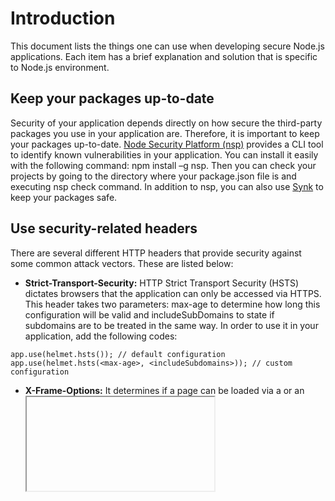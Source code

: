 # Introduction
This document lists the things one can use when developing secure Node.js applications. Each item has a brief explanation and solution that is specific to Node.js environment. 

 
## Keep your packages up-to-date
Security of your application depends directly on how secure the third-party packages you use in your application are.  Therefore, it is important to keep your packages up-to-date. [Node Security Platform (nsp)](https://github.com/nodesecurity/nsp) provides a CLI tool to identify known vulnerabilities in your application. You can install it easily with the following command: npm install –g nsp. Then you can check your projects by going to the directory where your package.json file is and executing nsp check command. In addition to nsp, you can also use [Synk](https://snyk.io/) to keep your packages safe.

## Use security-related headers
There are several different HTTP headers that provide security against some common attack vectors. These are listed below:
* __Strict-Transport-Security:__ HTTP Strict Transport Security (HSTS) dictates browsers that the application can only be accessed via HTTPS. This header takes two parameters: max-age to determine how long this configuration will be valid and includeSubDomains to state if subdomains are to be treated in the same way. In order to use it in your application, add the following codes:
```
app.use(helmet.hsts()); // default configuration
app.use(helmet.hsts(<max-age>, <includeSubdomains>)); // custom configuration
```

* __X-Frame-Options:__ It determines if a page can be loaded via a <frame> or an <iframe> element. Allowing to do so may result in clickjacking attacks which aims to deceive users to click on something different than they perceive to be clicking on. This header has 3 directives: DENY to never allow framing, SAMEORIGIN to only allow framing within the same origin and ALLOW-FROM to only allow framing from a specified URI. These behaviors can be achieved with helmet module as follows:
```
app.use(hemlet.xframe()); // default behavior (DENY)
helmet.xframe(‘sameorigin’); // SAMEORIGIN
helmet.xframe(‘allow-from’, ‘http://alloweduri.com’); //ALLOW-FROM uri
```

* __X-XSS-Protection:__ This header enables browsers to stop loading pages when browsers detect reflected cross-site scripting attacks. In order to implement this header in your application, you can use the following code:
```
var xssFilter = require('x-xss-protection');
app.use(xssFilter());
```

* __X-Content-Type-Options:__ Even if the server sets a valid Content-Type header in the response, browsers may try to sniff the MIME type of the requested resource. This header is a way to stop this behavior and tell the browser not to change MIME types specified in Content-Type header. It can be configured in the following way:
```
app.use(helmet.noSniff());
```

* __Content-Security-Policy:__ Content Security Policy is developed to reduce the risk of attacks like XSS. Basically, it allows content from a whitelist you decide. Other contents from different sources are not accepted if Content-Security-Policy headers are set correctly. It has several directives each of which prohibits loading specific type of a content. These are connect-src, font-src, frame-src, img-src, media-src, object-src, script-src, style-src and default-src. These can be assigned to self, none, unsafe-inline or unsafe-eval. You can implement these settings in your application as follows:
```
app.use(helmet.csp.policy({
	defaultPolicy: {
		“script-src”: [“’self’”],
		“img-src”: [“’self’”, “http://example.com”],
		“style-src”: [“’none’”]
	}
});
```

* __Cache-Control and Pragma:__ Cache-Control header can be used to prevent browsers from caching the given responses. It is desired for pages which contains sensitive information abouth either the user or the application. However, when implemented, it can raise serious performance issues. Therefore, the choice to use it or not should be considered thoroughly. It can be used easily by the following code:
```
app.use(helmet.noCache());
```
The above code sets Cache-Control, Surrogate-Control, Pragma and Expires headers accordingly.

* __x-Download-Options:__ This header prevents Internet Explorer from executing downloaded files in the site’s context. This achieved with noopen directive. You can do so with the following piece of code:
```
app.use(helmet.ieNoOpen());
```

* __Expect-CT:__ Certificate Transparency is a new mechanism developed to fix some structural problems regarding current SSL certificate system. It has three directives. Enforce directive dictates if the policy should be enforced or be used in report-only mode. Max-age directive specifies how long this setting will be valid. Report-uri directive specifies where the browser should send invalid CT information reports. These can be implemented in your application as follows:
```
var expectCt = require(‘expect-ct’);
app.use(expectCt({ maxAge: 123 }));
app.use(expectCt({ enforce: true, maxAge: 123 }));
app.use(expectCt({ enforce: true, maxAge: 123, reportUri: ‘http://example.com’}));
```

* __Public-Key-Pins:__ This header increases the security of HTTPS. With this header, a specific cryptographic public key is associated with a specific web server. If the server does not use the pinned keys in future, the browser regards the responses as illegitimate. It has 2 optional (reportUri, includeSubDomains) and 2 required (pin-sha256, max-age) directives. These can be used as follows:
```
app.use(helmet.hpkp({
	maxAge: 123,
	sha256s: [‘Ab3Ef123=’, ‘ZyxawuV45=’],
	reportUri: ‘http://example.com’,
	includeSubDomains: true
}));
```

* __X-Powered-By:__ X-Powered-By header is used to inform what technology is used in the server side. This is an unnecessary information leakage, so it should be removed from your application. To do so, you can use the hidePoweredBy as follows:
```
app.use(helmet.hidePoweredBy());
```

Also you can lie about the technologies used with this header. For example, even if your application does not use PHP, you can set X-Powered-By header to seem so. 
```
app.use(helmet.hidePoweredBy({ setTo: ‘PHP 4.2.0’ }));
```

## Take precautions against brute-forcing
Brute-forcing is a common to threat to all web applications. Attackers use brute-forcing as a password guessing attack to obtain account passwords. Therefore, application developers should take precautions against brute-force attacks especially in login pages.  Node.js has several modules available for this purpose. Here is the express-bouncer module and its simple usage:
```
var bouncer = require(‘express-bouncer’);
bouncer.whitelist.push(‘127.0.0.1’); // whitelist an IP address
// give a custom error message
bouncer.blocked = function (req, res, next, remaining) {
  res.send(429, “Too many requests have been made. Please wait “ + remaining/1000 + “ seconds.”);
};
// route to protect
app.post(“/login”, bouncer.block, function(req, res) {
  if (LoginFailed){  }
	else {
	  bouncer.reset( req );
	}
});
```

Apart from express-bouncer modules, there are several other modules that aims to mitigate brute-forcing. Ratelimiter and express-brute are examples of these modules. 
Captcha usage is also another common mechanism used against brute-forcing. There are modules developed for Node.js captchas. A common module used captcha in Node.js applications is svg-captcha. It can be used as follows:
```
var svgCaptcha = require(‘svg-captcha’);
app.get(‘/captcha’, function (req, res) {
  var captcha = svgCaptcha.create();
	req.session.captcha = captcha.text;
	res.type(‘svg’);
	res.status(200).send(captcha.data);
});
```

Also, account lockout is a perfect solution to keep attackers away from your valid users. Account lockout is possible with many modules like mongoose. You can see this blog post (http://devsmash.com/blog/implementing-max-login-attempts-with-mongoose) to see how account locking is implemented in mongoose.

## Set cookie flags appropriately
Generally, session information is sent over cookies in web applications. However, the usage of cookies can eliminate some attack vectors related to session management. There are some flags that can be set for each cookie. For session cookies, httpOnly and secure flags are very important. httpOnly flag prevents the cookie from being accessed by client-side JavaScript. This is an effective counter-measure for XSS attacks. Secure flag lets the cookie to be sent only if the communication is over HTTPS. Apart from these, there are other flags like domain, path and expires. Setting these flags appropriately is encouraged, but they are mostly related to cookie scope not the cookie security. Sample usage of these flags is given in the following example:
```
var session = require(‘express-session’);
app.use(session({
	secret: ‘your-secret-key’,
	key: ‘cookineName’,
	cookie: { secure: true, httpOnly: true, path: ‘/user’, sameSite: true }
}));
```

## Use CSRF tokens
Cross-Site Request Forgery (CSRF) aims to perform authorized action on behalf of an authenticated user, while the user is unaware of this action. CSRF attacks are generally performed for state-changing requests like password change, adding users or placing orders. Csurf is an express middleware that can be used to mitigate CSRF attacks. It can be used as follows:
```
var csrf = require(‘csurf’);
csrfProtection = csrf({ cookie: true });
app.get(‘/form’, csrfProtection, function(req, res) {
	res.render(‘send’, { csrfToken: req.csrfToken() })
})
app.post(‘/process’, parseForm, csrfProtection, function(req, res) {
	res.send(‘data is being processed’);
});
```
After writing this code, you also need to add csrfToken to your HTML form. In other 	words, you need to add the following line in your view class:
```
<input type=”hidden” name=”_csrf” value=”{{ csrfToken }}”>
```

## Do not use dangerous functions
There are some JavaScript functions that are too dangerous to use. To the fullest possible extent, use of such functions and modules should be avoided. The first example is the eval() function. This function takes a string argument and executes it as any other JavaScript source code. This behavior inherently leads to remote code execution vulnerability. Similarly, calls to child_process.exec are also very dangerous. This function acts as a bash interpreter and sends its arguments to /bin/sh. By injecting input to this function, attackers can execute arbitrary commands on the server. Therefore, its use is highly discouraged.
In addition to these functions, there are some modules that require special attention when being used. As an example, fs module handles filesystem operations. However, if improperly sanitized user input is fed into this module, your server’s content can be tampered. Similarly, vm module provides APIs for compiling and running code within V8 Virtual Machine contexts. Since it can perform dangerous actions by nature, it should be used within a sandbox.

## Stay away from evil regexes
Denial of Service (DoS) attacks aims to make one or more of an application’s resources or services unavailable for legitimate users. Some Regular Expression (Regex) implementations cause extreme situations that makes the application very slowly. Attackers can use such regex implementations to cause application to get into these extreme situations and hang for a long time.  Such regexes are called evil if it can be stuck on crafted input.  Generally, these regexes exploited by grouping with repetition and alternation with overlapping. (a+)+, (a|a?)+ are some examples of evil regexes. Fortunately, there is a Node.js module that can be used to check if a specific regex is evil or not. However, as it is stated in the module’s Github page, you cannot “be absolutely sure that this module will catch all exponential-time cases”. Its usage is as simple as follows:
```
node safe.js <regex>
node safe.js '(x+x+)+y'
```

## Remove unnecessary routes
A web application should not contain any page that is not used by users. Leaving such pages on the website can bring advantage to attackers. Such pages may increase the attack surface of the application. This principle is also valid for Node.js applications. All unused API routes should be disabled in Node.js applications. This occurs especially in frameworks like Sails and Feathers are used, as they automatically generate REST API endpoints. For example, in Sails, if a URL does not match a custom route, it may match one of the automatic routes and still generate a response. This situation may lead to results ranging from information leakage to arbitrary command execution. Therefore, before using such frameworks and modules, it is important to know the routes they automatically generate and remove or disable these routes. 

## Check authorization at each step
Authentication does not suffice to say an application is secure. Malicious users can still go through authentication and perform malicious activities in the application. In every application, principle of least privilege should be followed and regarding roles and users must be determined. Each user role should have access to the resources they must use. For your Node.js applications, you can use acl module to provide ACL (access control list) implementation. With this module, you can create roles and assign users to these roles.

## Do not block the event loop
Node.js is very different from common application platforms that use threads. Node.js has a single-thread event-driven architecture. By means of this architecture, throughput becomes high and programming model becomes simpler. Node.js is implemented around a non-blocking I/O event loop. With this event loop, there is no waiting on I/O or context switching. The event loop looks for events and dispatches them to handler functions. Because of this, when CPU intensive JavaScript operations are done, the event loop waits for them to finish. This is why such operations are called blocking. To overcome this problem, Node.js allows assigning callbacks to IO-blocked events. This way, the main application is not blocked and callbacks run asynchronously. Therefore, as a general principle, all blocking operations should be done asynchronously so that the event loop is not blocked. 

Even if you perform blocking operations asynchronously, it is still possible that your application may not serve as expected. This happens if there is a code outside the callback which relies on the code within the callback to run first. For example, consider the following code:
```
const fs = require(‘fs’);
fs.readFile(‘/file.txt’, (err, data) => {
  // perform actions on file content
});
fs.unlinkSync(‘/file.txt’);
```

In the above example, unlinkSync function may run before the callback, which will delete the file before the desired actions on the file content is done. Such race conditions can also impact the security of your application. An example would be a scenario where authentication is performed in callback and authenticated actions are run synchronously. In order to eliminate such race conditions, you can write all operations that rely on each other in a single non-blocking function. By doing so, you can guarantee that all operations are executed in the correct order.

## Prevent HTTP Parameter Pollution
HTTP Parameter Pollution(HPP) is an attach in which attackers send multiple HTTP parameters with the same name and this causes your application to interpret them in an unpredictable way. When multiple parameter values are sent, Express populates them in an array. In order to solve this issue, you can use hpp module. This module puts array parameters in req.query and/or req.body aside and just selects the last parameter value. You can use it as follows:
```
var hpp = require('hpp');
app.use(hpp());
```

## Prefer certified modules
Security of a Node.js application depends on security of packages it makes use of. Therefore, packages should be chosen after a careful inspection. Because, a vulnerability in one of these packages may make your application open to any attacker. In order to use packages securely, you first need to know which packages you need to use and see if there is other packages installed apart from them. You should do this periodically, since your code changes in time and that may make some previously required packages unnecessary. Also it is important to check if the package you are about to use is commonly used within Node.js developers. If a package is preferred by most developers, chance to find a security whole in the package and fix it also increases. You can use the download rate of packages, which can be seen using npm-stat.com, to decide whether to use them or not. Another indication for a good package candidate is the last time it was updated. The more often a package is updated, the more secure it becomes.  
A better way to ensure security of your packages is to use certified modules. [NodeSource](https://nodesource.com/products/certified-modules) provides packages that are monitored for security vulnerabilities. It provides a trust score for each package. This can be a good strategy when choosing third-party packages.

## Run security linters periodically
When developing code, keeping all security tips in mind can be really difficult. Also keeping all team members obey these rules is nearly impossible. This is why there are Static Analysis Security Testing (SAST) tools. These tools do not execute your code, but they simply look for patterns that can contain security risks. As JavaScript is a dynamic and loosely-typed language, linting tools are really essential in the software development life cycle. These tools should be run periodically and the findings should be audited. Another advantage of these tools is the feature that you can add custom rules for patterns that you may see dangerous. [ESLint](https://eslint.org/) and [JSHint](http://jshint.com/) are commonly used SAST tools for JavaScript linting.

## Use flat Promise chains
Asynchronous callback functions are one of the strongest features of Node.js. However, increasing layers of nesting within callback functions can become a problem. Any multistage process can become nested 10 or more levels deep. This problem is called as Pyramid of Doom or Callback Hell. In such a code, the errors and results get lost within the callback. Promises are a good way to write asynchronous code without getting into nested pyramids. Promises provide top-down execution while being asynchronous by delivering errors and results to next .then function. Another advantage of Promises is the way Promises handle the errors. If an error occurs in a Promise class, it skips over the .then functions and invokes the first .catch function it finds. This way Promises bring a higher assurance of capturing and handling errors. As a principle, you can make all your asynchronous code(apart from emitters) return promises. However, it should be noted that Promise calls can also become a pyramid. In order to completely stay away from callback hells, flat Promise chains should be used. If the module you are using does not support Promises, you can convert base object to a Promise by using Promise.promisifyAll() function. 

## Return sanitized user objects
Information about the users of an application is among the most critical information about the application. Therefore, user information should be stored on a different database. User tables generally include fields like id, username, full name, email address, birth date, credit card number and in some cases social security numbers. Therefore, when querying and using user objects, you need to return only needed fields as it may be vulnerable to personal information disclosure. This is also correct for other objects stored on the database. If you just need a certain field of an object, you should never return it with all of its fields. As an example you can use a function like the following whenever you need to get information on a user. By doing so, you can only return the fields that are needed for your specific operation. In other words, if you only need to list names of the users available, you are not returning their email addresses or credit card numbers in addition to their full names. 
```
exports.sanitizeUser = function(user) {
  return {
    id: user.id,
    username: user.username,
    fullName: user.fullName
  };
};
```

## Set request size limits
Buffering and parsing of request bodies can be cumbersome for the server. If there is no limit on the size of requests, attackers can send request with large request bodies so that they can exhaust server memory or fill disk space. However, fixing a request size limit for all requests may not be the correct behavior, since some requests like those for uploading a file to the server have more content to carry on the request body. Also, input with a JSON type is more dangerous than a multipart input, since parsing JSON is a blocking operation. Therefore, you should set request size limits for different content types. You can accomplish this very easily with express middlewares as follows:
```
app.use(express.urlencoded({ limit: “1kb” }));
app.use(express.json({ limit: “1kb” }));
app.use(express.multipart({ limit:”10mb” }));
app.use(express.limit(“5kb”)); // this will be valid for every other content type
```

## Use strict mode
JavaScript has some unsafe features that lies within the language itself. In order to remove these features, ES5 included a strict mode for developers. With this mode, errors that were silent previously are thrown. It also restricted optimizations for JavaScript engines. With strict mode, previously accepted bad syntax causes real errors. use "use strict". Because of these improvements, you should always use strict mode in your application. In order to enable strict mode, you just need to write _‘use strict’;_ on top of your code.

## Use object property descriptors
Object properties include 3 hidden attributes: writable (if false, property value cannot be changed), enumerable (if false, property cannot be used in for loops) and configurable (if false, property cannot be deleted). When defining an object property through assignment, these three hidden attributes are set to true by default. These properties can be set as follows:
```
var o = {};
Object.defineProperty(o, “a”, {
	writable: true,
	enumerable: true,
	configurable: true,
	value: “A”
});
```

Apart from these, there are some special functions for object attributes. Object.preventExtensions() prevents new properties from being added to the object.

## Handle errors in asynchronous calls
Errors that occur within asynchronous callbacks can be easily forgettable. Therefore, as a general principle first argument to the asynchronous calls should be an Error object. Also, express routes handle errors itself, but it should be always remembered that errors occurred in asynchronous calls made within express routes are not handled, unless an Error object is sent as a first argument. 
Errors in these callbacks can be propagated as many times as possible. Each callback that the error has been propagated to can ignore, handle or propagate the error.

## Listen to errors when using EventEmitter
When using EventEmitter, errors can occur anywhere in the event chain. Normally, if an error occurs in an EventEmitter object, an error event with an Error object as its argument is called. However, if there are no attached listeners to that error event, the Error object that is sent as argument is thrown and becomes an uncaught exception. In short, if you do not handle errors within an EventEmitter object properly, these unhandled errors may crash your application. Therefore, you should always listen to error events when using EventEmitter objects.
```
var events = require(‘events’);
var myEventEmitter = function(){
	events.EventEmitter.call(this);
}
require(‘util’).inherits(myEventEmitter, events.EventEmitter);
myEventEmitter.prototype.someFunction = function(param1, param2) {
	//in case of an error
	this.emit(‘error’, err);	
}
var emitter = new myEventEmitter();
emitter.on(‘error’, function(err){
	//Perform necessary error handling here
});
```

## Handle uncaughtException
Node.js behavior for uncaught exceptions is to print current stack trace and then terminate the thread. However, Node.js allows customization of this behavior. It provides a global object named process which is available to all Node.js applications. It is an EventEmitter object  and in case of an uncaught exception, “uncaughtException” event gets emitted and it is brought up to the main event loop. In order to provide a custom behavior for uncaught exceptions, you can bind to this event. However, resuming the application after such an uncaught exception can lead to further problems. Therefore, if you do not want to miss any uncaught exception, you should bind to uncaughtException event and cleanup any allocated resources like file descriptors, handles and similar before shutting down the process. Resuming the application is strongly discouraged as the application will be in an unknown state.
```
process.on(“uncaughtException”, function(err) {
	// clean up allocated resources
  // log necessary error details to log files
	process.exit(); // exit the process to avoid unknown state
});
```

## Monitor the event loop
When your application server is under heavy network traffic, it may not be able to serve its users. This is essentially a type of Denial of Service (DoS) attack. Toobusy module enables you to monitor the event loop’s responsiveness. It keeps track of lags which is lon requests wait in the queue. When it goes beyond a certain threshold, this module can indicate your server is too busy. In that case, you can stop processing incoming requests and send them 503 Server Too Busy message so that your application stay responsive. Sample use of toobusy module is shown here:
```
var toobusy = require(‘toobusy’);
var express = require(‘express’);
var app = express();
app.use(function(req, res, next) {
	if (toobusy()) {
		// log if you see necessary
		res.send(503, “Server Too Busy”);
	} else {
		next();
	}
});
```

## Use gzip compression
Gzip compressing can significantly decrease the size of the response body and thus it can enhance the speed and performance of your application. In order to use gzip compression in your application, you can use the following code: 
```
var compression = require(‘compression’);
var express = require(‘express’);
var app = express();
app.use(compression());
```

## Perform application activity logging
Logging application activity is an encouraged good practice. It makes it easier to debug any errors encountered during application runtime. It is also useful for security concerns, since it can be used during incident response. Also, these logs can be used to feed Intrusion Detection/Prevention Systems (IDS/IPS). In Node.js, there are some modules like Winston or Bunyan to perform application activity logging. These modules enable streaming and querying logs. Also, they provide a way to handle uncaught exceptions. With the following code, you can log application activities in both console and a desired log file.
```
var logger = new (Winston.Logger) ({
	transports: [
		new (winston.transports.Console)(),
		new (winston.transports.File)({ filename: ‘application.log’ })
	],
	level: ‘verbose’
});
```

Also, you can provide different transports so that you can save errors to a separate log file and general application logs to a different log file. 

## Perform input validation
Input validation is a crucial part of application security. Input validation failures can results in many different types of application attacks. These include SQL Injection, Cross-Site Scripting, Command Injection, Local/Remote File Inclusion, Denial of Service, Directory Traversal, LDAP Injection and many other injection attacks. In order to avoid these attacks, input to your application should be sanitized first. The best input validation technique is to use a white list of accepted inputs. However, if this is not possible, input should be first checked against expected input scheme and dangerous inputs should be escaped. In order to ease input validation in Node.js applications, there are some modules like validator and mongo-express-sanitize. 

## Adhere to general application security principles
This list has mainly focused on issues that are common in Node.js applications. Also, recommendations against these issues are given specific to Node.js environment. Apart from these, there are general principles that apply to web applications regardless of technologies used in application server. You should also keep those principles in mind while developing your applications. A very good reference document on these principles is developed and maintained by OWASP. You can always refer to [OWASP Web Application Security Testing Cheat Sheet](https://www.owasp.org/index.php/Web_Application_Security_Testing_Cheat_Sheet) to learn about vulnerabilities that exist in web applications and the ways to resolve these vulnerabilities.
